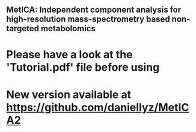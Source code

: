 
## MetICA: Independent component analysis for high-resolution mass-spectrometry based non-targeted metabolomics


# Please have a look at the 'Tutorial.pdf' file before using


# New version available at https://github.com/daniellyz/MetICA2
